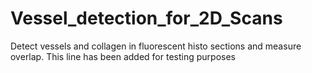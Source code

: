 # Vessel_detection_for_2D_Scans
Detect vessels and collagen in fluorescent histo sections and measure overlap.
This line has been added for testing purposes
